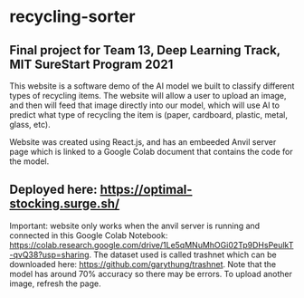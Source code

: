 # recycling-sorter
## Final project for Team 13, Deep Learning Track, MIT SureStart Program 2021

This website is a software demo of the AI model we built to classify different types of recycling items. The website will allow a user to upload an image, and then will feed
that image directly into our model, which will use AI to predict what type of recycling the item is (paper, cardboard, plastic, metal, glass, etc). 

Website was created using React.js, and has an embeeded Anvil server page which is linked to a Google Colab document that contains the code for the model.

## Deployed here: https://optimal-stocking.surge.sh/

Important: website only works when the anvil server is running and connected in this Google Colab Notebook: https://colab.research.google.com/drive/1Le5qMNuMhOGi02Tp9DHsPeulkT-qvQ38?usp=sharing. The dataset used is called trashnet which can be downloaded here: https://github.com/garythung/trashnet. Note that the model has around 70% accuracy so there may be errors. To upload another image, refresh the page.
